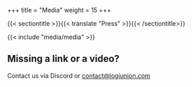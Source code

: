+++
title = "Media"
weight = 15
+++

{{< sectiontitle >}}{{< translate "Press" >}}{{< /sectiontitle>}}

{{< include "media/media" >}}

## Missing a link or a video?

Contact us via Discord or contact@logiunion.com